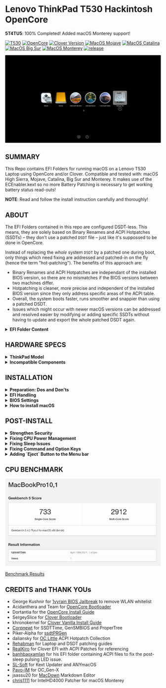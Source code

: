 # Lenovo ThinkPad T530 Hackintosh OpenCore

**5T4TU5**: 100% Completed! Added macOS Monterey support!

[![T530](https://img.shields.io/badge/ThinkPad-T530-informational.svg)](https://psref.lenovo.com/syspool/Sys/PDF/withdrawnbook/ThinkPad_T530.pdf)
[![OpenCore](https://img.shields.io/badge/OpenCore-0.7.3-important.svg)](https://github.com/acidanthera/OpenCorePkg/releases/latest)
[![Clover Version](https://img.shields.io/badge/Clover-r5139-important.svg)](https://github.com/CloverHackyColor/CloverBootloader/releases/tag/5139)
[![MacOS Mojave](https://img.shields.io/badge/macOS-10.14.6-white.svg)](https://support.apple.com/kb/SP777?locale=en_US)
[![MacOS Catalina](https://img.shields.io/badge/macOS-10.15.7-white.svg)](https://www.apple.com/li/macos/catalina/) 
[![MacOS Big Sur](https://img.shields.io/badge/macOS-11.5.2-white.svg)](https://www.apple.com/macos/big-sur/)
[![MacOS Monterey](https://img.shields.io/badge/macOS-12-white.svg)](https://www.apple.com/macos/monterey-preview/)
[![release](https://img.shields.io/badge/Download-latest-success.svg)](https://github.com/5T33Z0/Lenovo-T530-Hackinosh-OpenCore/releases/latest)

![](https://github.com/5T33Z0/Lenovo-T530-Hackinosh-OpenCore/blob/main/Pics/BootPicker.png)

## SUMMARY

This Repo contains EFI Folders for running macOS on a Lenovo T530 Laptop using OpenCore and/or Clover. Compatible and tested with: macOS High Sierra, Mojave, Catalina, Big Sur and Monterey. It makes use of the ECEnabler.kext so no more Battery Patching is necessary to get working battery status read-outs!

**NOTE**: Read and follow the install instruction carefully and thoroughly!

## ABOUT

The EFI Folders contained in this repo are configured DSDT-less. This means, they are solely based on Binary Renames and ACPI Hotpatches (SSDTs) – they don't use a patched `DSDT` file – just like it's suppossed to be done in OpenCore.

Instead of replacing the *whole* system `DSDT` by a patched one during boot, only things which need fixing are addressed and patched-in on the fly (hence the term "hot-patching"). The benefits of this approach are:

- Binary Renames and ACPI Hotpatches are independant of the installed BIOS version, so there are no mismatches if the BIOS versions between two machines differ.
- Hotpatching is cleaner, more precise and independent of the installed BIOS version since they only address specific areas of the ACPI table.
- Overall, the system boots faster, runs smoother and snappier than using a patched DSDT.
- Issues which might occur with newer macOS versions can be addressed and resolved easier by modifying or adding specific SSDTs without having to update and export the whole patched DSDT again.

<details>
<summary><strong>EFI Folder Content</strong></summary>

### EFI Folder Structure

```
EFI
├── BOOT
│   └── BOOTx64.efi
└── OC
    ├── ACPI
    │   ├── SSDT-ALS0.aml
    │   ├── SSDT-BKEYS.aml
    │   ├── SSDT-EXT4.aml
    │   ├── SSDT-EXT5.aml
    │   ├── SSDT-HPET.aml
    │   ├── SSDT-LID.aml
    │   ├── SSDT-PM.aml
    │   ├── SSDT-PNLF.aml
    │   ├── SSDT-PTSWAKTTS.aml
    │   ├── SSDT-PWRB.aml
    │   ├── SSDT-SBUS-MCHC.aml
    │   ├── SSDT-Sleep_PRW-0D6D.aml
    │   ├── SSDT-XDSM.aml
    │   └── SSDT-XOSI.aml
    ├── Drivers
    │   ├── HfsPlus.efi
    │   ├── OpenCanopy.efi
    │   └── OpenRuntime.efi
    ├── Kexts
    │   ├── AirportBrcmFixup.kext
    │   ├── AppleALC.kext
    │   ├── BlueToolFixup.kext
    │   ├── BrcmBluetoothInjector.kext
    │   ├── BrcmFirmwareData.kext
    │   ├── BrcmPatchRAM3.kext
    │   ├── ECEnabler.kext
    │   ├── IntelMausi.kext
    │   ├── Lilu.kext
    │   ├── SMCBatteryManager.kext
    │   ├── VirtualSMC.kext
    │   ├── VoodooPS2Controller.kext
    │   ├── VoodooSDHC.kext
    │   └── WhateverGreen.kext
    ├── OpenCore.efi
    ├── Resources (NOTE: removed files of sub-folders from tree view to reduce clutter)
    │   ├── Audio
    │   ├── Font
    │   ├── Image
    │   │   └── Acidanthera
    │   │       ├── Chardonnay
    │   │       ├── GoldenGate
    │   │       └── Syrah
    │   └── Label
    ├── Tools
    │   └── CleanNvram.efi
    ├── config.plist
    └── config_Monterey.plist
```
</details>

## HARDWARE SPECS
<details>
<summary><strong>ThinkPad Model</strong></summary>

### ThinkPad T530 Specs 
| Component           | Details                                       |
| ------------------: | :-------------------------------------------- |
| Model               | Lenovo ThinkPad T530, Model# 2429-62G         |
| BIOS Version        | 2.77, unlocked with 1vyRain                   |
| Processor           | Intel(r) Core i7 3630QM                       |
| Memory              | 16GB Samsung DDR3 1600MHz, Dual-Channel       |
| Hard Disk           | Samsung 840 Evo 250GB                         |
| Integrated Graphics | Intel(r) HD Graphics 4000                     |
| Display             | 15.6" HD+ TFT Display (1600x900 px)           |
| Audio               | Realtek ALC269VC Rev.3 (Layout-id:`29`)       |
| Ethernet            | Intel(r) 82579LM Gigabit Network Connection   |
| WIFI+BT             | Broadcom BCM94352HMB DW1550, 802.11 a/b/g/n/ac|
| Docking Stattion    | Lenovo ThinkPad 4338 Mini Dock plus Series 3  |
</details>
<details>
<summary><strong>Incompatible Components</strong></summary>

### Incompatible Hardware
- [ ] NVIDIA Optimus GPU is not supported by macOS and must be disabled in BIOS - otherwise no boot!
- [ ] Fingerprint Reader - model not supported by macOS
- [ ] VGA Port – not supported since macOS Mountain Lion: [Intel HD Graphics VGA Support](https://github.com/acidanthera/WhateverGreen/blob/master/Manual/FAQ.IntelHD.en.md#vga-support)
</details>

## INSTALLATION
<details>
<summary><strong>Preparation: Dos and Don'ts</strong></summary>

### Dos and Don'ts
Before you copy the EFI onto your system SSD/HDD, you should do the following:

- **Test it**: Test the EFI folder first using a FAT32 formatted USB Stick! Also perform an NVRAM reset prior to booting.
- **Pick a Config**: The EFI Folder cotains 2 config files: `config.plist` and `config_Monterey.plist`. The major differences between them are:
	- `config.plist` uses `MacBookPro10,1` as System Definition. It can run everything from macOS 10.13 High Sierra up to macOS 11 Big Sur. Big Sur requires changing the `SystemProductName` to `MacBookPro11,1`, though. Adjust `csr-active-config` accordingly.
	- `config_Monterey.plist` uses `MacBookPro11,4` and is for booting macOS Monterey (obvioulsy). It uses a different combination of Bluetooth Kexts for Broadcom Cards, otherwise the system won't boot (see "Wifi/Bluetooth" further down).
- **Integrated Graphics**: Three variants of T530 models with different display panels exist: `HD+` (including FullHD) and `HD` models. Both are using different identifiers:

	`AAPL,ig-platform-id 04006601` = HD+/FullHD ≥ 1600x900 px </br>
	`AAPL,ig-platform-id 03006601` = HD = 1366x768 px

	By default, the iGPU (Intel(R) HD 4000) is configured for T530 models with `HD+` and FullHD panels. If your model has an `HD` panel you need to select a different Framebuffer-Patch, which is included in the config but is disabled. To enable it, do the folowing:
	1. Go to `DeviceProperties` > `PciRoot(0x0)/Pci(0x2,0x0)`. 
	2. Disable the HD+ Frambuffer-Patch by placing a `#` in front of `PciRoot(0x0)/Pci(0x2,0x0)`.
	3. 	Next, enable "#PciRoot(0x0)/Pci(0x2,0x0) 1366x768 px" by deleting the leading `#` and the description after the bracket, so that it looks this: `PciRoot(0x0)/Pci(0x2,0x0)`.
	
	**HINT**: If your screen turns off during boot, you are using the wrong Framebuffer-Patch!
- **CPU**: The `SSDT-PM.aml` inside the ACPI Folder is for an **Intel i7 3630QM**. If you use a differnt CPU, disable it for now and create your own using `ssdtPRGEN` in Post-Install. (See 'Fixing CPU Power Management' in the 'Post-Install Section')
- **SMBIOS**: Create SMBIOS infos using GenSMBIOS and add the data to `PlatformInfo > Generic`. 
	- High Sierra and Catalina require `MacBookPro10,1`
	- Big Sur requires `MaBookPro11,1`
	- Monterey requires `MaBookPro11,4` – amongst other files and settings. That's why There's an extra `config_Monterey.plist` included.
- **Disabling System Integrity Protection (SIP)**: to Disable SIP, go to `NVRAM` > `Add` > `7C436110-AB2A-4BBB-A880-FE41995C9F82 `and change the value of `csr-active-config` according to the installes version of macOS
  - For High Sierra: `FF030000`
  - For Mojave/Catalina: `FF070000`
  - For Big Sur/Monterey: `67080000`
  - For Monterey (alternative): `EF0F0000`
- **Wifi/Bluetooth**
	- I use a Broadcom Card but built-in Intel(r) WiFi/Bluetooth Cards may also work. Check [OpenIntelWireless](https://github.com/OpenIntelWireless) to find out if your card is supported (yet).
	- 3rd Party WiFi/BT Cards require the 1vyrain Jailbreak to unlock the BIOS in order to disable the WLAN Whitelist (unless the 3rd party card is whitelisted).
   - If you use a WiFi/BT Card from a different vendor than Broadcom, remove the BluetoolFixup and Brcm Kexts, add the required Kext(s) for your card and create a new snapshot of `config.plist` using ProperTree before trying to boot from this EFI.
   - I use `BrcmFirmwareData.kext` for Bluetooth which can be injected by OpenCore and Clover. Alternatively, you could use `BrcmFirmwareRepo.kext` instead. But it needs to be installed into System/Library/Extensions since it cannot be injected by Bootloaders. It's supposed to be more efficient than BrcmFirmwareData.kext, but it also takes more effort to install and update.
   - macOS Monterey cannot handle `BrcmBluetoothInjector.kext` and causes a boot loop so use `BlueToolFixup.kext` instead!
- **Editing/Updating config files**: If you create Snapshots for the included config.plists using `ProperTree`, make sure to double-check the `Kernel` > `Add` Section afterwards for the following:
	- `config.plist` must not include `BlueToolFixup.kext`. If it is present after generating a Snapshot, disable it. 
	- `config_Monterey.plist` must not include `BrcmBluetoothInjector.kext`. If it is present after generating a Snapshot, disable it. 
- **Kexts**: 
	- `NoTouchID.kext` is no longer required for macOS 10.15.7 and beyond, so you can disable it (it's excluded from current releases anyway).
	- If you need additional Features like Sidecar, NighShift, Airplay to Mac or Universal Control you can try adding [Feature Unlock](https://github.com/acidanthera/FeatureUnlock) Kext.
- **Backlight Brightness Level tweaks**: 
  - Set boot-arg `applbkl=1` for reasonable maximum brightness level controlled by `WhateverGreen`. 
  - Set boot-arg `applbkl=0` for increased maximum brightness as defined in `SSDT-PNLF.aml`

</details>
<details>
<summary><strong>EFI Handling</strong></summary>

### EFI How To
0. Download the EFI Folder from the `Releases` Section on the right and unpack it
1. Read "Preparations" Section first
2. Rename the config file of your choice to "config.plist"
3. Mount the EFI
4. Replace EFI Folder
5. Restart
6. **IMPORTANT**: Perform a NVRAM Reset (in Bootpicker, hit Space Bar and select "Clean NVRAM")
7. Reboot again
8. Select macOS to boot. It's currently configured for running macOS Mojave/Catalina but there's an extra config file for running Monterey included. If you want to run Big Sur, use the default config, change `SystemProductName` to `MacBookPro11,1` and `csr-active-config` value accordingly. You can research a suitable/matching SMBIOS for your CPU on everymac.com.

</details>
<details>
<summary><strong>BIOS Settings</strong></summary>

### BIOS Settings
**Latest BIOS Version:** `2.77`
[**DOWNLOAD**](https://pcsupport.lenovo.com/us/en/products/laptops-and-netbooks/thinkpad-t-series-laptops/thinkpad-t530/downloads/ds029246?clickid=RhAUWZ1-exyLRCuwUx0Mo3ELUkERY-RmHTlwSg0&Program=3786&pid=269814&acid=ww%3Aaffiliate%3A74clty&cid=de%3Aaffiliate%3Axg02ds)

**CONFIG [TAB]**

* USB UEFI BIOS Support: `Enabled`
* USB 3.0 Mode: `Enabled`
* Display > Boot Display Device: `ThinkPad LCD`
* Display > OS Detection for NVIDIA Optimus: `Disabled`
* SATA > SATA Controller Mode: `XHCI`
* CPU > Core Multi-Processing: `Enabled`
* CPU > Intel (R) Hyper-Threading: `Enabled` (CPU must support it)

**SECURITY [TAB]**

* Security Chip: `Disabled`
* UEFI BIOS Update Options > Flash BIOS Updating by End-Users: `Enabled`
* UEFI BIOS Update Options > Secure Rollback Prevention: `Enabled`
* Memory Protection: `Enabled`
* Virtualization > Intel (R) Virtualization Technology: `Enabled` (Relevant for Windows only, disabled in macOS via `DisableIOMapper` Quirk)
* I/O Port Access (`Disable` the following devices/features):
	* Wireless WAN
	* ExpressCard Slot
	* eSATA Port
	* Fingerprint Reader
	* Antitheft and Computrace
	* Secure Boot: `Disabled`

**STARTUP [TAB]**

* Boot (Set the Order of Boot devices. Set HDD/SSD as first device)
* UEFI/Legacy Boot: `UEFI only`
* CSM Support: `Disabled`
* Boot Mode: `Quick`
* Boot Order Lock: `Enabled` Enable this *after* you've set-up the order of the Boot Drives. This prohibits `WindowsBootManager` from taking over the first slot of the boot drives.
</details>
<details>
<summary><strong>How to install macOS</strong></summary>

### Installing macOS
If you have already have macOS installed but want to perform a clean install, you can either download macOS from the App Store or use [**ANYmacOS**](https://www.sl-soft.de/en/anymacos/). It's a hassle-free App than can download macOS High Sierra, Catalina, Big Sur and Monterey and also create a USB Installer for you.

If you are on Windows or Linux follow the guide provided by [Dortania](https://dortania.github.io/OpenCore-Install-Guide/installer-guide/#making-the-installer)
</details>

## POST-INSTALL
<details>
<summary><strong>Strengthen Security</strong></summary>
Change the following settings to make your systm more secure:

- Change UEFI > APFS: `MinDate` and `MinVersion` from `-1` (disabled) to the correct values for the macOS version you are using. A list with the correct values for macOS High Sierra up to Big Sur can be found [here](https://github.com/acidanthera/OpenCorePkg/blob/master/Include/Acidanthera/Library/OcApfsLib.h).</br>

	**BACKGROUND**: OpenCore 0.7.2 introduced a new security feature which prevents loading the APFS driver if it does not match a specific Date and Version. If these values are left at their default `0`, your macOS partition will not show up in the Boot Picker unless macOS Big Sur or newer is installed since the APFS driver will not be loaded. For ease of use (and since I don't know which macOS you will be using) I've deactivated this feature. If you plan to setup a multiboot system running various iterations of macOS you probably should leave it at `-1`. Otherwise you won't be able to boot older OSes.

**NOTE**: You should test this setting first, booting from a USB Stick since it can prevent the system from booting.
</details>
<details>
<summary><strong>Fixing CPU Power Management</strong></summary>

### Fixing CPU Power Management 
1. Open Config
2. Enable the 2 Patches under "ACPI > Delete" (`Drop CpuPm` and `Drop Cpu0Ist`)
3. Save config and reboot
4. Install [ssdtPRGen](https://github.com/Piker-Alpha/ssdtPRGen.sh)
5. Open Terminal and type: sudo /Users/YOURUSERNAME/ssdtPRGen.sh
6. Go to Users/YOURUSERNAME/Library/ssdtPRGen. There you'll find an ssdt.aml
7. Rename `ssdt.aml` to `SSDT-PM.aml` and replace the one in EFI > OC > ACPI with it
8. In config, go to ACPI > Add and re-enable `SSDT-PM.aml` if it is disabled.
9. Disable the two patches from step 2 again.
10. Save config and reboot. 

CPU Power Management should work fine after that. Optionally, you can install Intel Power Gadget to check if the CPU runs within it's specs.

**NOTE 1**: Only necessarry if you use a differnt CPU than i7 3630QM </br>
**NOTE 2**: You can also add modifiers to the terminal command for building the SSDT. You can - for example - drop the low frequency from their default 1200 MHz to 900 MHz in 100 mHz increments, but no lower than that. Otherwise the system crashes during boot. I suggests you experiement with the modifiers a bit.</br>
**NOTE 3**: If you feel really confident and enthusiastic you could also re-enable XCPM. But in my experience the machine does not perform as good. You can follow this guide if you're so inclined: https://github.com/5T33Z0/Lenovo-T530-Hackinosh-OpenCore/blob/main/Guides/Enable%20XCPM.md/<br>
**NOTE 4**: If you are running macOS Monterey you can achieve better CPU Power Management and thermals (with a lot less fan activity) if you define the System as `MacBookPro10,1` instead of the required `MacBookPro11,4`. But then you also need to add the boot-arg `-no_compat_check` as well. Otherwise your system won't boot since macOS Monterey is not supposed to run on anything older than MacBookPro11,4. The downside of using `-no_compat_check` is that you won't be able to download Systenm Updates directly (use ANYmacOS instead). But in my opionion, using `MacBookPro10,1` makes much more sense because the system is more power efficient and silent since the idle Frequency is around 800 mHz lower.
</details>
<details>
<summary><strong>Fixing Sleep Issues</strong></summary>

### Fixing Sleepimage
If you have issues with sleep, run the following commands in Terminal:

	sudo pmset hibernatemode 0
	sudo rm /var/vm/sleepimage
	sudo touch /var/vm/sleepimage
	sudo chflags uchg /var/vm/sleepimage
</details>
<details>
<summary><strong>Fixing Command and Option Keys</strong></summary>

### Fixing Command and Option Keys positions
By default, in macOS the [**ALT**] key is the [**CMD**] Key and the [**Windows**] Key is the [**Option Key**]. To switch them around, open System Settings > Keyboard. On the right there's a button for "Special Keys". Just switch the Option and Command keys to the opposite and everything's fine.
</details>
<details>
<summary><strong>Adding `Eject` Button to the Menu bar</strong></summary>

### Eject Button 
macOS locks the optical drive sometimes so that you can't open it with the physical eject button – even if no media is present. To fix this you have 2 Options.

- Option 1: Adding an Eject Button to the Menu Bar
	- Go to `System > Library > CoreService > Menu Extras` and double-click on `Eject.menu`. This adds an Eject Button to the Menu Bar.

- Option 2: Press and hold the `INS` button (right below the Power Button) until the Eject Icon appears on the screen and the CD tray opens.
</details>

## CPU BENCHMARK

![Screenshot](https://github.com/5T33Z0/Lenovo-T530-Hackinosh-OpenCore/blob/main/Pics/benchmark_latest.png)

[Benchmark Results](https://browser.geekbench.com/v5/cpu/9553877)

## CREDITS and THANK YOUs

- George Kushnir for [1vyrain BIOS Jailbreak](https://github.com/n4ru/1vyrain) to remove WLAN whitelist
- Acidanthera and Team for [OpenCore Bootloader](https://github.com/acidanthera/OpenCorePkg)
- Dortantia for the [OpenCore Install Guide](https://dortania.github.io/OpenCore-Install-Guide)
- SergeySlice for [Clover Bootloader](https://github.com/CloverHackyColor/CloverBootloader)
- khronokernel for [Clover Vanilla Install Guide](https://hackintosh.gitbook.io/-r-hackintosh-vanilla-desktop-guide/)
- [Corpnewt](https://github.com/corpnewt) for SSDTTime, GenSMBIOS and ProperTree
- Piker-Alpha for [ssdtPRGen](https://github.com/Piker-Alpha/ssdtPRGen.sh)
- daliansky for [OC Little](https://github.com/5T33Z0/OC-Little-Translated) ACPI Hotpatch Collection
- [Rehabman](https://github.com/RehabMan) for Laptop and DSDT patching guides
- [RealKiro](https://github.com/RealKiro/Hackintosh) for Clover EFI with ACPI Patches for referencing
- [banhbaoxamlan](https://github.com/banhbaoxamlan/X230-Hackintosh) for his EFI folder containing ACPI files to fix the post-sleep pulsing LED issue.
- [SL-Soft](https://www.sl-soft.de/software/) for Kext Updater and ANYmacOS
- [Pavo-IM](https://github.com/Pavo-IM/) for OC_Gen-X
- jsassu20 for [MacDown](https://macdown.uranusjr.com/) Markdown Editor
- [chris1111](https://github.com/chris1111/Patch-HD4000-Monterey) for IntelHD4000 Patcher for macOS Monterey
